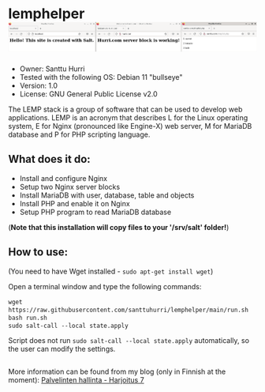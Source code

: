 # lemphelper [<img src="https://github.com/santtuhurri/palvelintenhallinta/blob/main/Images/lemphelperforgit.png" width="840"/>](https://github.com/santtuhurri/palvelintenhallinta/blob/main/Images/lemphelperforgit.png)
- Owner: Santtu Hurri
- Tested with the following OS: Debian 11 "bullseye"  
- Version: 1.0
- License: GNU General Public License v2.0

The LEMP stack is a group of software that can be used to develop web applications. LEMP is an acronym that describes L for the Linux operating system, E for Nginx (pronounced like Engine-X) web server, M for MariaDB database and P for PHP scripting language.

## What does it do: 
- Install and configure Nginx
- Setup two Nginx server blocks
- Install MariaDB with user, database, table and objects
- Install PHP and enable it on Nginx
- Setup PHP program to read MariaDB database

(**Note that this installation will copy files to your '/srv/salt' folder!**)

## How to use:
(You need to have Wget installed - `sudo apt-get install wget`)

Open a terminal window and type the following commands:
```
wget https://raw.githubusercontent.com/santtuhurri/lemphelper/main/run.sh
bash run.sh
sudo salt-call --local state.apply
```
Script does not run `sudo salt-call --local state.apply` automatically, so the user can modify the settings.
##
More information can be found from my blog (only in Finnish at the moment): [Palvelinten hallinta - Harjoitus 7](https://hurrisanttu.wordpress.com/2022/05/15/palvelinten-hallinta-harjoitus-7/)
